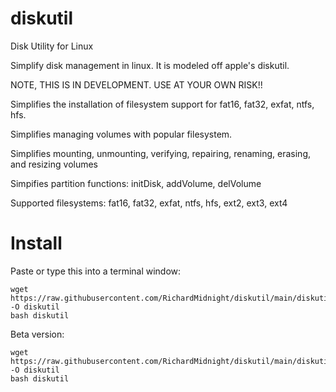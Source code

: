 # diskutil
Disk Utility for Linux

Simplify disk management in linux.  It is modeled off apple's diskutil.

NOTE, THIS IS IN DEVELOPMENT.  USE AT YOUR OWN RISK!!

Simplifies the installation of filesystem support for fat16, fat32, exfat, ntfs, hfs.

Simplifies managing volumes with popular filesystem.  

Simplifies mounting, unmounting, verifying, repairing, renaming, erasing, and resizing volumes

Simpifies partition functions: initDisk, addVolume, delVolume

Supported filesystems:  fat16, fat32, exfat, ntfs, hfs, ext2, ext3, ext4


# Install

Paste or type this into a terminal window:

    
    wget https://raw.githubusercontent.com/RichardMidnight/diskutil/main/diskutil -O diskutil
    bash diskutil
 
 
Beta version:

    wget https://raw.githubusercontent.com/RichardMidnight/diskutil/main/diskutil_beta -O diskutil
    bash diskutil
    


